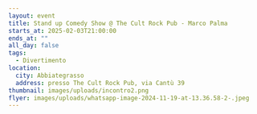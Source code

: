 ```yaml
---
layout: event
title: Stand up Comedy Show @ The Cult Rock Pub - Marco Palma
starts_at: 2025-02-03T21:00:00
ends_at: ""
all_day: false
tags:
  - Divertimento
location:
  city: Abbiategrasso
  address: presso The Cult Rock Pub, via Cantù 39
thumbnail: images/uploads/incontro2.png
flyer: images/uploads/whatsapp-image-2024-11-19-at-13.36.58-2-.jpeg
---
```


